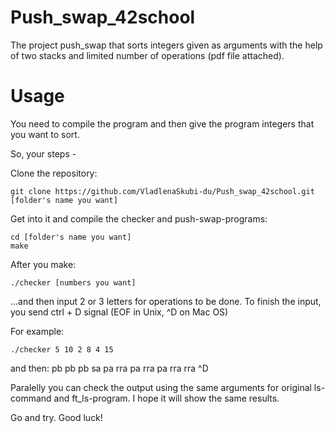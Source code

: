 # Push_swap_42school
The project push_swap that sorts integers given as arguments with the help of two stacks and limited number of operations (pdf file attached).

# Usage
You need to compile the program and then give the program integers that you want to sort.

So, your steps -

Clone the repository:

    git clone https://github.com/VladlenaSkubi-du/Push_swap_42school.git [folder's name you want]

Get into it and compile the checker and push-swap-programs:

    cd [folder's name you want]
    make

After you make:

    ./checker [numbers you want]

...and then input 2 or 3 letters for operations to be done. To finish the input, you send ctrl + D signal (EOF in Unix, ^D on Mac OS)

For example:

    ./checker 5 10 2 8 4 15

and then:
pb
pb
pb
sa
pa
rra
pa
rra
pa
rra
rra
^D

Paralelly you can check the output using the same arguments for original ls-command and ft_ls-program. I hope it will show the same results.

Go and try. Good luck!
